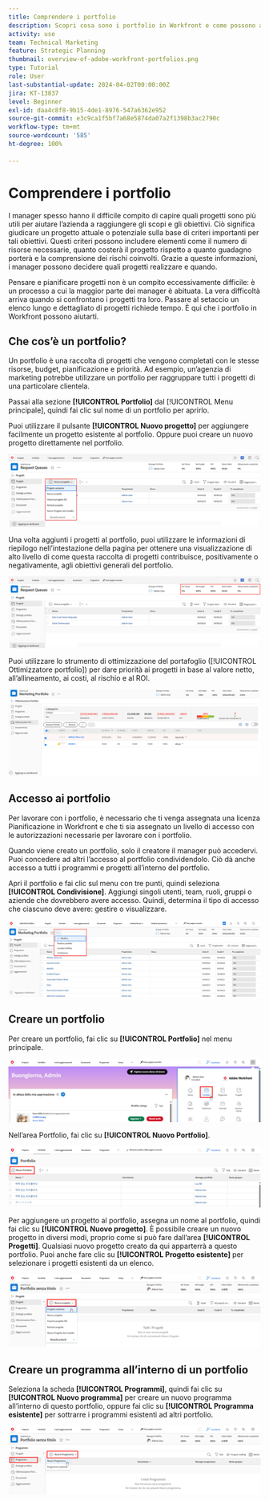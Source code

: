 ```yaml
---
title: Comprendere i portfolio
description: Scopri cosa sono i portfolio in Workfront e come possono aiutarti a dare priorità ai progetti e confrontarli tra loro.
activity: use
team: Technical Marketing
feature: Strategic Planning
thumbnail: overview-of-adobe-workfront-portfolios.png
type: Tutorial
role: User
last-substantial-update: 2024-04-02T00:00:00Z
jira: KT-13837
level: Beginner
exl-id: daa4c8f8-9b15-4de1-8976-547a6362e952
source-git-commit: e3c9ca1f5bf7a68e5874da07a2f1398b3ac2790c
workflow-type: tm+mt
source-wordcount: '585'
ht-degree: 100%

---
```


# Comprendere i portfolio

I manager spesso hanno il difficile compito di capire quali progetti sono più utili per aiutare l’azienda a raggiungere gli scopi e gli obiettivi. Ciò significa giudicare un progetto attuale o potenziale sulla base di criteri importanti per tali obiettivi. Questi criteri possono includere elementi come il numero di risorse necessarie, quanto costerà il progetto rispetto a quanto guadagno porterà e la comprensione dei rischi coinvolti. Grazie a queste informazioni, i manager possono decidere quali progetti realizzare e quando.

Pensare e pianificare progetti non è un compito eccessivamente difficile: è un processo a cui la maggior parte dei manager è abituata. La vera difficoltà arriva quando si confrontano i progetti tra loro. Passare al setaccio un elenco lungo e dettagliato di progetti richiede tempo. È qui che i portfolio in Workfront possono aiutarti.

## Che cos’è un portfolio?

Un portfolio è una raccolta di progetti che vengono completati con le stesse risorse, budget, pianificazione e priorità. Ad esempio, un’agenzia di marketing potrebbe utilizzare un portfolio per raggruppare tutti i progetti di una particolare clientela.

Passai alla sezione **[!UICONTROL Portfolio]** dal [!UICONTROL Menu principale], quindi fai clic sul nome di un portfolio per aprirlo.

Puoi utilizzare il pulsante **[!UICONTROL Nuovo progetto]** per aggiungere facilmente un progetto esistente al portfolio. Oppure puoi creare un nuovo progetto direttamente nel portfolio.

![Immagine del menu a discesa del pulsante [!UICONTROL Nuovo progetto]](assets/01-portfolio-management3.png)

Una volta aggiunti i progetti al portfolio, puoi utilizzare le informazioni di riepilogo nell’intestazione della pagina per ottenere una visualizzazione di alto livello di come questa raccolta di progetti contribuisce, positivamente o negativamente, agli obiettivi generali del portfolio.

![Immagine delle informazioni di riepilogo del portfolio nell’intestazione della pagina](assets/02-portfolio-management1.png)

Puoi utilizzare lo strumento di ottimizzazione del portafoglio ([!UICONTROL  Ottimizzatore portfolio]) per dare priorità ai progetti in base al valore netto, all’allineamento, ai costi, al rischio e al ROI.

![Immagine che mostra come assegnare le priorità ai progetti in un portfolio](assets/03-portfolio-management2.png)

## Accesso ai portfolio

Per lavorare con i portfolio, è necessario che ti venga assegnata una licenza Pianificazione in Workfront e che ti sia assegnato un livello di accesso con le autorizzazioni necessarie per lavorare con i portfolio.

Quando viene creato un portfolio, solo il creatore il manager può accedervi. Puoi concedere ad altri l’accesso al portfolio condividendolo. Ciò dà anche accesso a tutti i programmi e progetti all’interno del portfolio.

Apri il portfolio e fai clic sul menu con tre punti, quindi seleziona **[!UICONTROL Condivisione]**. Aggiungi singoli utenti, team, ruoli, gruppi o aziende che dovrebbero avere accesso. Quindi, determina il tipo di accesso che ciascuno deve avere: gestire o visualizzare.

![Immagine dell’opzione [!UICONTROL Condivisione] in un [!DNL Workfront]portfolio](assets/04-portfolio-management11.png)

## Creare un portfolio

Per creare un portfolio, fai clic su **[!UICONTROL Portfolio]** nel menu principale.

![Immagine del menu principale](assets/create-portfolio-1.png)

Nell’area Portfolio, fai clic su **[!UICONTROL Nuovo Portfolio]**.

![Immagine dell’area Portfolio](assets/create-portfolio-2.png)

Per aggiungere un progetto al portfolio, assegna un nome al portfolio, quindi fai clic su **[!UICONTROL Nuovo progetto]**. È possibile creare un nuovo progetto in diversi modi, proprio come si può fare dall’area **[!UICONTROL Progetti]**. Qualsiasi nuovo progetto creato da qui apparterrà a questo portfolio. Puoi anche fare clic su **[!UICONTROL Progetto esistente]** per selezionare i progetti esistenti da un elenco.

![Immagine del menu Nuovo progetto](assets/create-portfolio-3.png)

## Creare un programma all’interno di un portfolio

Seleziona la scheda **[!UICONTROL Programmi]**, quindi fai clic su **[!UICONTROL Nuovo programma]** per creare un nuovo programma all’interno di questo portfolio, oppure fai clic su **[!UICONTROL Programma esistente]** per sottrarre i programmi esistenti ad altri portfolio.

![Immagine del menu Nuovo programma](assets/create-portfolio-4.png)

<!--
Pro-tips graphic
If a user can't access a specific portfolio, make sure it's shared with them. The Workfront access level determines that a user can access portfolios in general, but sharing makes sure they can see specific portfolios. 
-->

<!--
Learn more graphic and links to documentation articles
* Portfolio overview   
* Create a portfolio 
* Create and manage portfolios 
* Navigate within a portfolio 
* Share a portfolio   
-->

